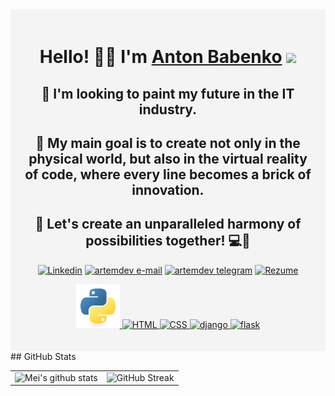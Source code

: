 <div style="background-color: #f4f4f4; padding: 20px;">
  <h1 align="center">Hello! 👨‍🔬 I'm <a href="https://www.linkedin.com/in/babenko-anton/" target="_blank">Anton Babenko</a> 
  <img src="https://github.com/blackcater/blackcater/raw/main/images/Hi.gif" height="32"/></h1>
  <h2 align="center">🎨  I'm looking to paint my future in the IT industry.</h2>
  <h2 align="center">🔭  My main goal is to create not only in the physical world, but also in the virtual reality of code, where every line becomes a brick of innovation.</h2>
  <h2 align="center">👯  Let's create an unparalleled harmony of possibilities together! 💻🏡</h2>
  <p align="center">
    <a href="https://www.linkedin.com/in/babenko-anton/"><img src="https://img.shields.io/badge/-Linkedin-blue?style=flat&logo=Linkedin&logoColor=white" alt="Linkedin"></a>
    <a href="mailto:antonbabenko1983@gmail.com"><img src="https://img.shields.io/badge/Gmail-antonbabenko1983@gmail.com-red?style=plastic&logo=gmail&link=mailto:artem.zimovets@gmail.com" alt="artemdev e-mail"></a>
    <a href="https://t.me/BabenkoAnton"><img src="https://img.shields.io/badge/Telegram-%40BabenkoAnton?style=plastic&logo=telegram&link=https://t.me/artemzimovets" alt="artemdev telegram"></a>
    <a href="https://www.canva.com/design/DAF9KatXbtw/laFNBf0DsG7W0d-8vG5ZbA/view?utm_content=DAF9KatXbtw&utm_campaign=designshare&utm_medium=link&utm_source=editor"><img src="https://img.shields.io/badge/-Rezume-blue?style=flat&logo=Linkedin&logoColor=white" alt="Rezume"></a>
  </p>
  <p align="center"> 
    <a href="https://www.python.org" target="_blank" rel="noreferrer"> <img src="https://raw.githubusercontent.com/devicons/devicon/master/icons/python/python-original.svg" alt="python" width="70" height="70"/> </a>
    <a href="https://developer.mozilla.org/en-US/docs/Web/HTML" target="_blank" rel="noreferrer"> <img src="https://upload.wikimedia.org/wikipedia/commons/6/61/HTML5_logo_and_wordmark.svg" alt="HTML" width="70" height="70"/> </a>
    <a href="https://developer.mozilla.org/en-US/docs/Web/CSS" target="_blank" rel="noreferrer"> <img src="https://upload.wikimedia.org/wikipedia/commons/d/d5/CSS3_logo_and_wordmark.svg" alt="CSS" width="70" height="70"/> </a>
    <a href="https://www.djangoproject.com" target="_blank" rel="noreferrer"> <img src="https://upload.wikimedia.org/wikipedia/commons/7/75/Django_logo.svg" alt="django" width="90" height="70"/> </a>
    <a href="https://flask.palletsprojects.com/en/2.2.x/" target="_blank" rel="noreferrer"> <img src="https://upload.wikimedia.org/wikipedia/commons/thumb/3/3c/Flask_logo.svg/1200px-Flask_logo.svg.png" alt="flask" width="90" height="70"/> </a>
  <br>
</div>
## GitHub Stats

| | |
| :---: | :---: |
| ![Mei's github stats](https://github-readme-stats.vercel.app/api?username=bobantonbob&show_icons=true&theme=dark) | ![GitHub Streak](https://streak-stats.demolab.com/?user=bobantonbob&theme=dark) |
